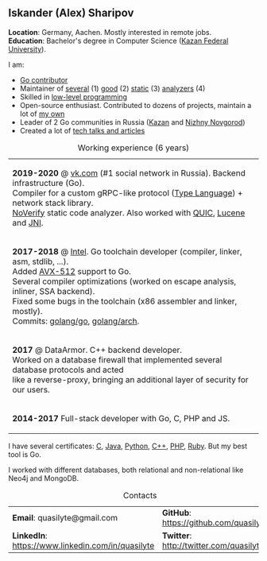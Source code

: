 ## Iskander (Alex) Sharipov

**Location**: Germany, Aachen. Mostly interested in remote jobs.  
**Education**: Bachelor's degree in Computer Science ([Kazan Federal University](https://en.wikipedia.org/wiki/Kazan_Federal_University)).

I am:
* [Go contributor](https://github.com/golang/go/commits?author=quasilyte)
* Maintainer of [several](https://go-critic.github.io/) (1) [good](https://github.com/VKCOM/noverify) (2) [static](https://github.com/quasilyte/go-consistent) (3) [analyzers](https://github.com/quasilyte/go-ruleguard) (4)
* Skilled in [low-level programming](https://github.com/quasilyte/YALWEE)
* Open-source enthusiast. Contributed to dozens of projects, maintain a lot of [my own](http://quasilyte.dev/status/)
* Leader of 2 Go communities in Russia ([Kazan](https://www.meetup.com/GolangKazan/) and [Nizhny Novgorod](https://golang-events-nizhny.github.io/))
* Created a lot of [tech talks and articles](https://github.com/quasilyte/talks)

<table><caption>Working experience (6 years)</caption>
<tr><td>
  
  <b>2019-2020</b> @ <a href="https://vk.com">vk.com</a> (#1 social network in Russia). Backend infrastructure (Go).  
  Compiler for a custom gRPC-like protocol (<a href="https://core.telegram.org/mtproto/TL">Type Language</a>) + network stack library.  
  <a href="https://github.com/VKCOM/noverify">NoVerify</a> static code analyzer. Also worked with <a href="https://ru.wikipedia.org/wiki/QUIC">QUIC</a>, <a href="https://lucene.apache.org/">Lucene</a> and <a href="https://en.wikipedia.org/wiki/Java_Native_Interface">JNI</a>.
  
</td></tr>
<tr><td>
  
  <b>2017-2018</b> @ <a href="https://github.com/intel-go">Intel</a>. Go toolchain developer (compiler, linker, asm, stdlib, ...).  
  Added <a href="https://github.com/golang/go/wiki/AVX512">AVX-512</a> support to Go.  
  Several compiler optimizations (worked on escape analysis, inliner, SSA backend).  
  Fixed some bugs in the toolchain (x86 assembler and linker, mostly).  
  Commits: <a href="https://github.com/golang/go/commits?author=quasilyte">golang/go</a>, <a href="https://github.com/golang/arch/commits?author=quasilyte">golang/arch</a>.
  
</td></tr>
<tr><td>
  
  <b>2017</b> @ DataArmor. C++ backend developer.  
  Worked on a database firewall that implemented several database protocols and acted  
  like a reverse-proxy, bringing an additional layer of security for our users.
  
</td></tr>
<tr><td>

  <b>2014-2017</b> Full-stack developer with Go, C, PHP and JS.

</td></tr>
</table>

I have several certificates: [C](https://certification.mail.ru/certificates/e57a5ec8-6f33-47af-86e4-9faf8623e611/en/), [Java](https://certification.mail.ru/certificates/f43b50a0-b3ab-41ca-8c2e-7a8887284b6f/en/), [Python](https://certification.mail.ru/certificates/66299407-2a6c-44cb-80e7-485297d16668/en/), [C++](https://certification.mail.ru/certificates/d1df8d39-2a0c-466b-b096-247ae2c0f5d1/en/), [PHP](https://certification.mail.ru/certificates/7baee88f-2e9a-4119-8541-088852a73acb/en/), [Ruby](https://certification.mail.ru/certificates/d4899615-fb93-4d93-bbdb-030f1851a03a/en/). But my best tool is Go.

I worked with different databases, both relational and non-relational like Neo4j and MongoDB.

<table><caption>Contacts</caption>
<tr>
  <td><b>Email</b>: quasilyte@gmail.com</td>
  <td><b>GitHub</b>: <a href="https://github.com/quasilyte/">https://github.com/quasilyte</a></td>
</tr>
<tr>
  <td><b>LinkedIn</b>: <a href="https://www.linkedin.com/in/quasilyte/">https://www.linkedin.com/in/quasilyte</a></td>
  <td><b>Twitter</b>: <a href="http://twitter.com/quasilyte/">http://twitter.com/quasilyte</a></td>
</tr>
</table>
